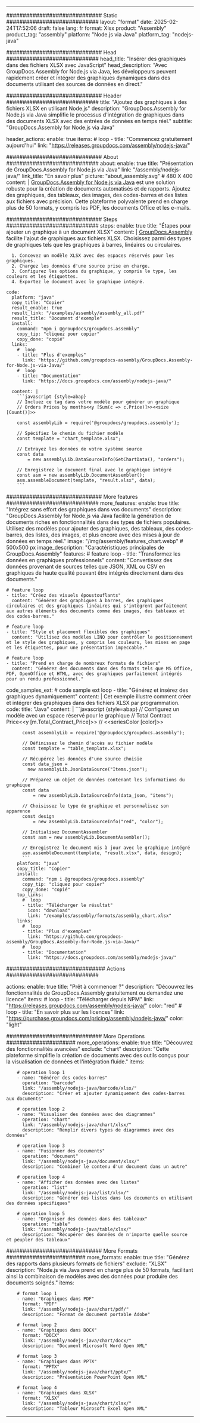 



---
############################# Static ############################
layout: "format"
date:  2025-02-24T17:52:06
draft: false
lang: fr
format: Xlsx
product: "Assembly"
product_tag: "assembly"
platform: "Node.js via Java"
platform_tag: "nodejs-java"

############################# Head ############################
head_title: "Insérer des graphiques dans des fichiers XLSX avec JavaScript"
head_description: "Avec GroupDocs.Assembly for Node.js via Java, les développeurs peuvent rapidement créer et intégrer des graphiques dynamiques dans des documents utilisant des sources de données en direct."

############################# Header ############################
title: "Ajoutez des graphiques à des fichiers XLSX en utilisant Node.js" 
description: "GroupDocs.Assembly for Node.js via Java simplifie le processus d'intégration de graphiques dans des documents XLSX avec des entrées de données en temps réel."
subtitle: "GroupDocs.Assembly for Node.js via Java" 

header_actions:
  enable: true
  items:
    #  loop
    - title: "Commencez gratuitement aujourd'hui"
      link: "https://releases.groupdocs.com/assembly/nodejs-java/"
      
############################# About ############################
about:
    enable: true
    title: "Présentation de GroupDocs.Assembly for Node.js via Java"
    link: "/assembly/nodejs-java/"
    link_title: "En savoir plus"
    picture: "about_assembly.svg" # 480 X 400
    content: |
       [GroupDocs.Assembly for Node.js via Java](/assembly/nodejs-java/) est une solution robuste pour la création de documents automatisés et de rapports. Ajoutez des graphiques, des tableaux, des images, des codes-barres et des listes aux fichiers avec précision. Cette plateforme polyvalente prend en charge plus de 50 formats, y compris les PDF, les documents Office et les e-mails.

############################# Steps ############################
steps:
    enable: true
    title: "Étapes pour ajouter un graphique à un document XLSX"
    content: |
      [GroupDocs.Assembly](/assembly/nodejs-java/) facilite l'ajout de graphiques aux fichiers XLSX. Choisissez parmi des types de graphiques tels que les graphiques à barres, linéaires ou circulaires.
      
      1. Concevez un modèle XLSX avec des espaces réservés pour les graphiques.
      2. Chargez les données d'une source prise en charge.
      3. Configurez les options du graphique, y compris le type, les couleurs et les étiquettes.
      4. Exportez le document avec le graphique intégré.
   
    code:
      platform: "java"
      copy_title: "Copier"
      result_enable: true
      result_link: "/examples/assembly/assembly_all.pdf"
      result_title: "Document d'exemple"
      install:
        command: "npm i @groupdocs/groupdocs.assembly"
        copy_tip: "cliquez pour copier"
        copy_done: "copié"
      links:
        #  loop
        - title: "Plus d'exemples"
          link: "https://github.com/groupdocs-assembly/GroupDocs.Assembly-for-Node.js-via-Java/"
        #  loop
        - title: "Documentation"
          link: "https://docs.groupdocs.com/assembly/nodejs-java/"
          
      content: |
        ```javascript {style=abap}
        // Incluez ce tag dans votre modèle pour générer un graphique
        // Orders Prices by months<<y [Sum(c => c.Price)]>><<size [Count()]>>
    
        const assemblyLib = require('@groupdocs/groupdocs.assembly');

        // Spécifiez le chemin du fichier modèle
        const template = "chart_template.xlsx";

        // Extrayez les données de votre système source
        const data 
            = new assemblyLib.DataSourceInfo(GetChartData(), "orders");

        // Enregistrez le document final avec le graphique intégré
        const asm = new assemblyLib.DocumentAssembler();
        asm.assembleDocument(template, "result.xlsx", data);
        ```           

############################# More features ############################
more_features:
  enable: true
  title: "Intégrez sans effort des graphiques dans vos documents"
  description: "GroupDocs.Assembly for Node.js via Java facilite la génération de documents riches en fonctionnalités dans des types de fichiers populaires. Utilisez des modèles pour ajouter des graphiques, des tableaux, des codes-barres, des listes, des images, et plus encore avec des mises à jour de données en temps réel."
  image: "/img/assembly/features_chart.webp" # 500x500 px
  image_description: "Caractéristiques principales de GroupDocs.Assembly"
  features:
    # feature loop
    - title: "Transformez les données en graphiques professionnels"
      content: "Convertissez des données provenant de sources telles que JSON, XML ou CSV en graphiques de haute qualité pouvant être intégrés directement dans des documents."

    # feature loop
    - title: "Créez des visuels époustouflants"
      content: "Générez des graphiques à barres, des graphiques circulaires et des graphiques linéaires qui s'intègrent parfaitement aux autres éléments des documents comme des images, des tableaux et des codes-barres."

    # feature loop
    - title: "Style et placement flexibles des graphiques"
      content: "Utilisez des modèles LINQ pour contrôler le positionnement et le style des graphiques, y compris les couleurs, les mises en page et les étiquettes, pour une présentation impeccable."

    # feature loop
    - title: "Prend en charge de nombreux formats de fichiers"
      content: "Générez des documents dans des formats tels que MS Office, PDF, OpenOffice et HTML, avec des graphiques parfaitement intégrés pour un rendu professionnel."
      
  code_samples_ext:
    # code sample ext loop
    - title: "Générez et insérez des graphiques dynamiquement"
      content: |
        Cet exemple illustre comment créer et intégrer des graphiques dans des fichiers XLSX par programmation.
      code:
        title: "Java"
        content: |
          ```javascript {style=abap}
          // Configurez un modèle avec un espace réservé pour le graphique
          // Total Contract Price<<y [m.Total_Contract_Price]>>
          // <<seriesColor [color]>>
          
          const assemblyLib = require('@groupdocs/groupdocs.assembly');

          // Définissez le chemin d'accès au fichier modèle
          const template = "table_template.xlsx";

          // Récupérez les données d'une source choisie
          const data_json = 
            new assemblyLib.JsonDataSource("Items.json");

          // Préparez un objet de données contenant les informations du graphique
          const data 
              = new assemblyLib.DataSourceInfo(data_json, "items");

          // Choisissez le type de graphique et personnalisez son apparence
          const design 
              = new assemblyLib.DataSourceInfo("red", "color");

          // Initialisez DocumentAssembler
          const asm = new assemblyLib.DocumentAssembler();

          // Enregistrez le document mis à jour avec le graphique intégré
          asm.assembleDocument(template, "result.xlsx", data, design);
          ```
        platform: "java"
        copy_title: "Copier"
        install:
          command: "npm i @groupdocs/groupdocs.assembly"
          copy_tip: "cliquez pour copier"
          copy_done: "copié"
        top_links:
          #  loop
          - title: "Télécharger le résultat"
            icon: "download"
            link: "/examples/assembly/formats/assembly_chart.xlsx"
        links:
          #  loop
          - title: "Plus d'exemples"
            link: "https://github.com/groupdocs-assembly/GroupDocs.Assembly-for-Node.js-via-Java/"
          #  loop
          - title: "Documentation"
            link: "https://docs.groupdocs.com/assembly/nodejs-java/"
            

            


############################## Actions ############################

actions:
  enable: true
  title: "Prêt à commencer ?"
  description: "Découvrez les fonctionnalités de GroupDocs.Assembly gratuitement ou demandez une licence"
  items:
    #  loop
    - title: "Télécharger depuis NPM"
      link: "https://releases.groupdocs.com/assembly/nodejs-java/"
      color: "red"
        #  loop
    - title: "En savoir plus sur les licences"
      link: "https://purchase.groupdocs.com/pricing/assembly/nodejs-java/"
      color: "light"


############################# More Operations #####################
more_operations:
    enable: true
    title: "Découvrez des fonctionnalités avancées"
    exclude: "chart"
    description: "Cette plateforme simplifie la création de documents avec des outils conçus pour la visualisation de données et l'intégration fluide."
    items: 
          
        # operation loop 1
        - name: "Générer des codes-barres"
          operation: "barcode"
          link: "/assembly/nodejs-java/barcode/xlsx/"
          description: "Créer et ajouter dynamiquement des codes-barres aux documents"

        # operation loop 2
        - name: "Visualiser des données avec des diagrammes"
          operation: "chart"
          link: "/assembly/nodejs-java/chart/xlsx/"
          description: "Remplir divers types de diagrammes avec des données"

        # operation loop 3
        - name: "Fusionner des documents"
          operation: "document"
          link: "/assembly/nodejs-java/document/xlsx/"
          description: "Combiner le contenu d'un document dans un autre"

        # operation loop 4
        - name: "Afficher des données avec des listes"
          operation: "list"
          link: "/assembly/nodejs-java/list/xlsx/"
          description: "Générer des listes dans les documents en utilisant des données spécifiques"

        # operation loop 5
        - name: "Organiser des données dans des tableaux"
          operation: "table"
          link: "/assembly/nodejs-java/table/xlsx/"
          description: "Récupérer des données de n'importe quelle source et peupler des tableaux"
         
          
############################# More Formats ########################
more_formats:
    enable: true
    title: "Générez des rapports dans plusieurs formats de fichiers"
    exclude: "XLSX"
    description: "Node.js via Java prend en charge plus de 50 formats, facilitant ainsi la combinaison de modèles avec des données pour produire des documents soignés."
    items: 
          
        # format loop 1
        - name: "Graphiques dans PDF"
          format: "PDF"
          link: "/assembly/nodejs-java/chart/pdf/"
          description: "Format de document portable Adobe"
          
        # format loop 2
        - name: "Graphiques dans DOCX"
          format: "DOCX"
          link: "/assembly/nodejs-java/chart/docx/"
          description: "Document Microsoft Word Open XML"
          
        # format loop 3
        - name: "Graphiques dans PPTX"
          format: "PPTX"
          link: "/assembly/nodejs-java/chart/pptx/"
          description: "Présentation PowerPoint Open XML"
          
        # format loop 4
        - name: "Graphiques dans XLSX"
          format: "XLSX"
          link: "/assembly/nodejs-java/chart/xlsx/"
          description: "Tableur Microsoft Excel Open XML"


          

---